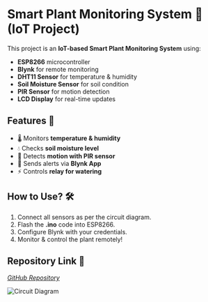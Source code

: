 # Smart Plant Monitoring System 🌱 (IoT Project)
This project is an **IoT-based Smart Plant Monitoring System** using:
- **ESP8266** microcontroller  
- **Blynk** for remote monitoring  
- **DHT11 Sensor** for temperature & humidity  
- **Soil Moisture Sensor** for soil condition  
- **PIR Sensor** for motion detection  
- **LCD Display** for real-time updates  

## Features 🚀
- 🌡️ Monitors **temperature & humidity**  
- 💧 Checks **soil moisture level**  
- 🚨 Detects **motion with PIR sensor**  
- 📱 Sends alerts via **Blynk App**  
- ⚡ Controls **relay for watering**  

## How to Use? 🛠️
1. Connect all sensors as per the circuit diagram.  
2. Flash the **.ino** code into ESP8266.  
3. Configure Blynk with your credentials.  
4. Monitor & control the plant remotely!  

## Repository Link 🔗
_[GitHub Repository](https://github.com/sunakshigaikwad/Smart-Plant-Monitoring)_

![Circuit Diagram](images/Circuit%20Diagram/circuit-diagram.jpg)

